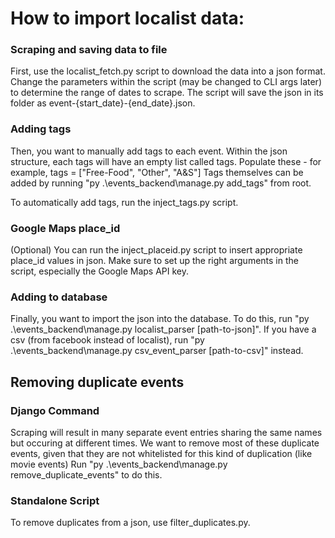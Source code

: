 # How to import localist data:

### Scraping and saving data to file
First, use the localist_fetch.py script to download the data into a json format.
Change the parameters within the script (may be changed to CLI args later) to determine the range of dates to scrape.
The script will save the json in its folder as event-{start_date}-{end_date}.json.

### Adding tags
Then, you want to manually add tags to each event.
Within the json structure, each tags will have an empty list called tags.
Populate these - for example, tags = ["Free-Food", "Other", "A&S"]
Tags themselves can be added by running "py .\events_backend\manage.py add_tags" from root.

To automatically add tags, run the inject_tags.py script.

### Google Maps place_id
(Optional) You can run the inject_placeid.py script to insert appropriate place_id values in json.
Make sure to set up the right arguments in the script, especially the Google Maps API key.

### Adding to database
Finally, you want to import the json into the database.
To do this, run "py .\events_backend\manage.py localist_parser [path-to-json]".
If you have a csv (from facebook instead of localist), run "py .\events_backend\manage.py csv_event_parser [path-to-csv]" instead.

## Removing duplicate events

### Django Command

Scraping will result in many separate event entries sharing the same names but occuring at different times.
We want to remove most of these duplicate events, given that they are not whitelisted for this kind of duplication (like movie events)
Run "py .\events_backend\manage.py remove_duplicate_events" to do this.

### Standalone Script

To remove duplicates from a json, use filter_duplicates.py.